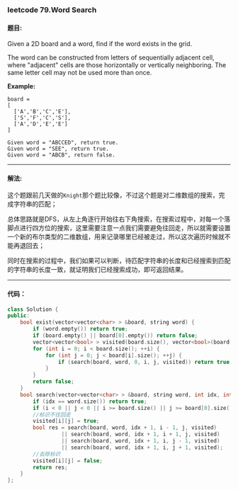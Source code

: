 ### leetcode 79.Word Search 

#### 题目:

Given a 2D board and a word, find if the word exists in the grid.

The word can be constructed from letters of sequentially adjacent cell, where "adjacent" cells are those horizontally or vertically neighboring. The same letter cell may not be used more than once.

**Example:**

```
board =
[
  ['A','B','C','E'],
  ['S','F','C','S'],
  ['A','D','E','E']
]

Given word = "ABCCED", return true.
Given word = "SEE", return true.
Given word = "ABCB", return false.
```

----

#### 解法:

这个题跟前几天做的`Knight`那个题比较像，不过这个题是对二维数组的搜索，完成字符串的匹配；

总体思路就是DFS，从左上角逐行开始往右下角搜索，在搜索过程中，对每一个落脚点进行四方位的搜索，这里需要注意一点我们需要避免往回走，所以就需要设置一个新的布尔类型的二维数组，用来记录哪里已经被走过，所以这次遍历时候就不能再退回去；

同时在搜索的过程中，我们如果可以判断，待匹配字符串的长度和已经搜索到匹配的字符串的长度一致，就证明我们已经搜索成功，即可返回结果。

----

#### 代码：

````cpp
class Solution {
public:
    bool exist(vector<vector<char> > &board, string word) {
        if (word.empty()) return true;
        if (board.empty() || board[0].empty()) return false;
        vector<vector<bool> > visited(board.size(), vector<bool>(board[0].size(), false));
        for (int i = 0; i < board.size(); ++i) {
            for (int j = 0; j < board[i].size(); ++j) {
                if (search(board, word, 0, i, j, visited)) return true;
            }
        }
        return false;
    }
    bool search(vector<vector<char> > &board, string word, int idx, int i, int j, vector<vector<bool> > &visited) {
        if (idx == word.size()) return true;
        if (i < 0 || j < 0 || i >= board.size() || j >= board[0].size() || visited[i][j] || board[i][j] != word[idx]) return false;
        //标识不往回走
        visited[i][j] = true;
        bool res = search(board, word, idx + 1, i - 1, j, visited) 
                 || search(board, word, idx + 1, i + 1, j, visited)
                 || search(board, word, idx + 1, i, j - 1, visited)
                 || search(board, word, idx + 1, i, j + 1, visited);
        //去除标识
        visited[i][j] = false;
        return res;
    }
};

````